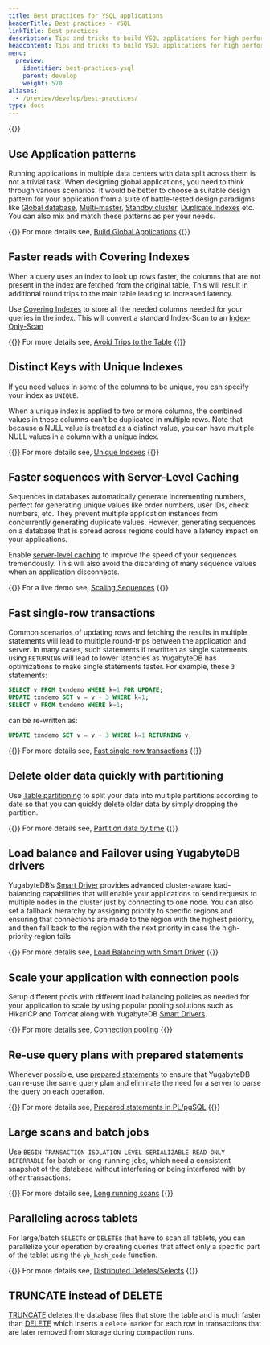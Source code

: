 ```yaml
---
title: Best practices for YSQL applications
headerTitle: Best practices - YSQL
linkTitle: Best practices
description: Tips and tricks to build YSQL applications for high performance and availability
headcontent: Tips and tricks to build YSQL applications for high performance and availability
menu:
  preview:
    identifier: best-practices-ysql
    parent: develop
    weight: 570
aliases:
  - /preview/develop/best-practices/
type: docs
---
```


{{<api-tabs>}}

## Use Application patterns

Running applications in multiple data centers with data split across them is not a trivial task. When designing global applications, you need to think through various scenarios. It would be better to choose a suitable design pattern for your application from a suite of battle-tested design paradigms like [Global database](../build-global-apps/global-database), [Multi-master](../build-global-apps/active-active-multi-master), [Standby cluster](../build-global-apps/active-active-single-master), [Duplicate Indexes](../build-global-apps/duplicate-indexes) etc. You can also mix and match these patterns as per your needs.

{{<tip>}}
For more details see, [Build Global Applications](../build-global-apps)
{{</tip>}}

## Faster reads with Covering Indexes

When a query uses an index to look up rows faster, the columns that are not present in the index are fetched from the original table. This will result in additional round trips to the main table leading to increased latency.

Use [Covering Indexes](../../../explore/indexes-constraints/covering-index-ysql/) to store all the needed columns needed for your queries in the index. This will convert a standard Index-Scan to an [Index-Only-Scan](https://dev.to/yugabyte/boosts-secondary-index-queries-with-index-only-scan-5e7j)

{{<tip>}}
For more details see, [Avoid Trips to the Table](https://www.yugabyte.com/blog/multi-region-database-deployment-best-practices/#avoid-trips-to-the-table-with-covering-indexes)
{{</tip>}}

## Distinct Keys with Unique Indexes

If you need values in some of the columns to be unique, you can specify your index as `UNIQUE`.

When a unique index is applied to two or more columns, the combined values in these columns can't be duplicated in multiple rows. Note that because a NULL value is treated as a distinct value, you can have multiple NULL values in a column with a unique index.

{{<tip>}}
For more details see, [Unique Indexes](../../indexes-constraints/unique-index-ysql/)
{{</tip>}}

## Faster sequences with Server-Level Caching

Sequences in databases automatically generate incrementing numbers, perfect for generating unique values like order numbers, user IDs, check numbers, etc. They prevent multiple application instances from concurrently generating duplicate values. However, generating sequences on a database that is spread across regions could have a latency impact on your applications.

Enable [server-level caching](http://localhost:1313/preview/api/ysql/exprs/func_nextval/#caching-values-on-the-yb-tserver) to improve the speed of your sequences tremendously. This will also avoid the discarding of many sequence values when an application disconnects.

{{<tip>}}
For a live demo see, [Scaling Sequences](https://www.youtube.com/watch?v=hs-CU3vjMQY&list=PL8Z3vt4qJTkLTIqB9eTLuqOdpzghX8H40&index=76)
{{</tip>}}

## Fast single-row transactions

Common scenarios of updating rows and fetching the results in multiple statements will lead to multiple round-trips between the application and server. In many cases, such statements if rewritten as single statements using `RETURNING` will lead to lower latencies as YugabyteDB has optimizations to make single statements faster. For example, these `3` statements:

```sql
SELECT v FROM txndemo WHERE k=1 FOR UPDATE;
UPDATE txndemo SET v = v + 3 WHERE k=1;
SELECT v FROM txndemo WHERE k=1;
```

can be re-written as:

```sql
UPDATE txndemo SET v = v + 3 WHERE k=1 RETURNING v;
```

{{<tip>}}
For more details see, [Fast single-row transactions](../../learn/transactions/transactions-performance-ysql/#fast-single-row-transactions)
{{</tip>}}

## Delete older data quickly with partitioning

Use [Table partitioning](../../explore/ysql-language-features/advanced-features/partitions/) to split your data into multiple partitions according to date so that you can quickly delete older data by simply dropping the partition.

{{<tip>}}
For more details see, [Partition data by time](../common-patterns/timeseries/partitioning-by-time/)
{{</tip>}}

## Load balance and Failover using YugabyteDB drivers

YugabyteDB’s [Smart Driver](../../drivers-orms/smart-drivers/) provides advanced cluster-aware load-balancing capabilities that will enable your applications to send requests to multiple nodes in the cluster just by connecting to one node. You can also set a fallback hierarchy by assigning priority to specific regions and ensuring that connections are made to the region with the highest priority, and then fall back to the region with the next priority in case the high-priority region fails

{{<tip>}}
For more details see, [Load Balancing with Smart Driver](https://www.yugabyte.com/blog/multi-region-database-deployment-best-practices/#load-balancing-with-smart-driver)
{{</tip>}}

## Scale your application with connection pools

Setup different pools with different load balancing policies as needed for your application to scale by using popular pooling solutions such as HikariCP and Tomcat along with YugabyteDB [Smart Drivers](../../drivers-orms/smart-drivers/).

{{<tip>}}
For more details see, [Connection pooling](../../drivers-orms/smart-drivers/#connection-pooling)
{{</tip>}}

## Re-use query plans with prepared statements

Whenever possible, use [prepared statements](../../api/ysql/the-sql-language/statements/perf_prepare/) to ensure that YugabyteDB can re-use the same query plan and eliminate the need for a server to parse the query on each operation.

{{<tip>}}
For more details see, [Prepared statements in PL/pgSQL](https://dev.to/aws-heroes/postgresql-prepared-statements-in-pl-pgsql-jl3)
{{</tip>}}

## Large scans and batch jobs

Use `BEGIN TRANSACTION ISOLATION LEVEL SERIALIZABLE READ ONLY DEFERRABLE` for batch or long-running jobs, which need a consistent snapshot of the database without interfering or being interfered with by other transactions.

{{<tip>}}
For more details see, [Long running scans](http://localhost:1313/preview/develop/learn/transactions/transactions-performance-ysql/#large-scans-and-batch-jobs)
{{</tip>}}

## Paralleling across tablets

For large/batch `SELECT`s or `DELETE`s that have to scan all tablets, you can parallelize your operation by creating queries that affect only a specific part of the tablet using the `yb_hash_code` function.

{{<tip>}}
For more details see, [Distributed Deletes/Selects](../../api/ysql/exprs/func_yb_hash_code/#distributed-parallel-queries)
{{</tip>}}

## TRUNCATE instead of DELETE

[TRUNCATE](../../api/ysql/the-sql-language/statements/ddl_truncate/) deletes the database files that store the table and is much faster than [DELETE](../../api/ysql/the-sql-language/statements/dml_delete/) which inserts a `delete marker` for each row in transactions that are later removed from storage during compaction runs.
